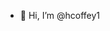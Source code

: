 - 👋 Hi, I’m @hcoffey1


<!---
hcoffey1/hcoffey1 is a ✨ special ✨ repository because its `README.md` (this file) appears on your GitHub profile.
You can click the Preview link to take a look at your changes.
--->
